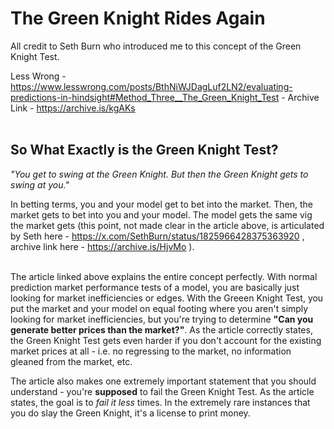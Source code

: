 # The Green Knight Rides Again

All credit to Seth Burn who introduced me to this concept of the Green Knight Test.<br />

Less Wrong - https://www.lesswrong.com/posts/BthNiWJDagLuf2LN2/evaluating-predictions-in-hindsight#Method_Three__The_Green_Knight_Test - Archive Link - https://archive.is/kgAKs<br /><br />

## So What Exactly is the Green Knight Test?

*"You get to swing at the Green Knight. But then the Green Knight gets to swing at you."*<br />

In betting terms, you and your model get to bet into the market. Then, the market gets to bet into you and your model. The model gets the same vig the market gets (this point, not made clear in the article above, is articulated by Seth here - https://x.com/SethBurn/status/1825966428375363920 , archive link here - https://archive.is/HjvMo ).<br /><br />

The article linked above explains the entire concept perfectly. With normal prediction market performance tests of a model, you are basically just looking for market inefficiencies or edges. With the Greeen Knight Test, you put the market and your model on equal footing where you aren't simply looking for market inefficiencies, but you're trying to determine **"Can you generate better prices than the market?"**. As the article correctly states, the Green Knight Test gets even harder if you don't account for the existing market prices at all - i.e. no regressing to the market, no information gleaned from the market, etc.<br />

The article also makes one extremely important statement that you should understand - you're **supposed** to fail the Green Knight Test. As the article states, the goal is to *fail it less* times. In the extremely rare instances that you do slay the Green Knight, it's a license to print money.
